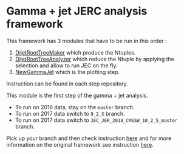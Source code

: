 # Gamma + jet JERC analysis framework

This framework has 3 modules that have to be run in this order :
1. [DijetRootTreeMaker](https://github.com/lucastorterotot/DijetRootTreeMaker) which produce the Ntuples.
2. [DijetRootTreeAnalyzer](https://github.com/lucastorterotot/DijetRootTreeAnalyzer) which reduce the Ntuple by applying the selection and allow to run JEC on the fly.
3. [NewGammaJet](https://github.com/lucastorterotot/NewGammaJet) which is the plotting step.

Instruction can be found in each step repository.

This module is the first step of the gamma + jet analysis.
- To run on 2016 data, stay on the `master` branch.
- To run on 2017 data switch to `9_2_X` branch.
- To run on 2017 data switch to `JEC_JER_2018_CMSSW_10_2_5_master` branch.

Pick up your branch and then check instruction [here](https://github.com/lucastorterotot/DijetRootTreeMaker/blob/master/instructions/GammaJetTree_Instruction.md)
and for more information on the original framework
see instruction [here](https://twiki.cern.ch/twiki/bin/viewauth/CMS/ExoDijet13TeV#Instructions_to_Create_RootTuple).
